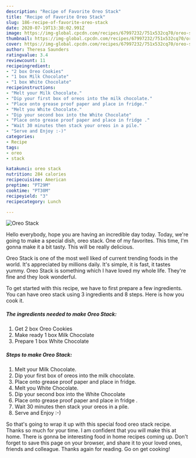 ```yaml
---
description: "Recipe of Favorite Oreo Stack"
title: "Recipe of Favorite Oreo Stack"
slug: 186-recipe-of-favorite-oreo-stack
date: 2020-07-19T13:38:02.991Z
image: https://img-global.cpcdn.com/recipes/67997232/751x532cq70/oreo-stack-recipe-main-photo.jpg
thumbnail: https://img-global.cpcdn.com/recipes/67997232/751x532cq70/oreo-stack-recipe-main-photo.jpg
cover: https://img-global.cpcdn.com/recipes/67997232/751x532cq70/oreo-stack-recipe-main-photo.jpg
author: Theresa Saunders
ratingvalue: 3.4
reviewcount: 11
recipeingredient:
- "2 box Oreo Cookies"
- "1 box Milk Chocolate"
- "1 box White Chocolate"
recipeinstructions:
- "Melt your Milk Chocolate."
- "Dip your first box of oreos into the milk chocolate."
- "Place onto grease proof paper and place in fridge."
- "Melt you White Chocolate."
- "Dip your second box into the White Chocolate"
- "Place onto grease proof paper and place in fridge ."
- "Wait 30 minutes then stack your oreos in a pile."
- "Serve and Enjoy :-)"
categories:
- Recipe
tags:
- oreo
- stack

katakunci: oreo stack 
nutrition: 284 calories
recipecuisine: American
preptime: "PT29M"
cooktime: "PT30M"
recipeyield: "3"
recipecategory: Lunch

---
```



![Oreo Stack](https://img-global.cpcdn.com/recipes/67997232/751x532cq70/oreo-stack-recipe-main-photo.jpg)

Hello everybody, hope you are having an incredible day today. Today, we're going to make a special dish, oreo stack. One of my favorites. This time, I'm gonna make it a bit tasty. This will be really delicious.

Oreo Stack is one of the most well liked of current trending foods in the world. It's appreciated by millions daily. It's simple, it is fast, it tastes yummy. Oreo Stack is something which I have loved my whole life. They're fine and they look wonderful.




To get started with this recipe, we have to first prepare a few ingredients. You can have oreo stack using 3 ingredients and 8 steps. Here is how you cook it.

<!--inarticleads1-->

##### The ingredients needed to make Oreo Stack:

1. Get 2 box Oreo Cookies
1. Make ready 1 box Milk Chocolate
1. Prepare 1 box White Chocolate




<!--inarticleads2-->

##### Steps to make Oreo Stack:

1. Melt your Milk Chocolate.
1. Dip your first box of oreos into the milk chocolate.
1. Place onto grease proof paper and place in fridge.
1. Melt you White Chocolate.
1. Dip your second box into the White Chocolate
1. Place onto grease proof paper and place in fridge .
1. Wait 30 minutes then stack your oreos in a pile.
1. Serve and Enjoy :-)




So that's going to wrap it up with this special food oreo stack recipe. Thanks so much for your time. I am confident that you will make this at home. There is gonna be interesting food in home recipes coming up. Don't forget to save this page on your browser, and share it to your loved ones, friends and colleague. Thanks again for reading. Go on get cooking!
